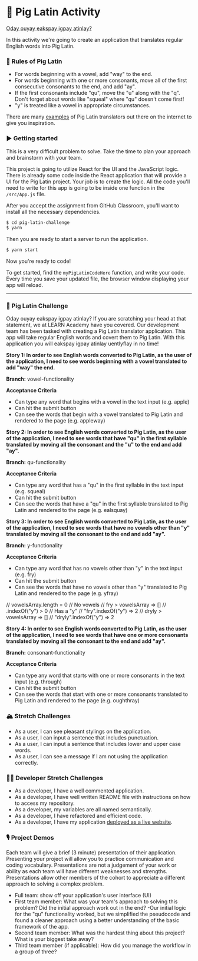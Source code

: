 # 🐷 Pig Latin Activity

[Oday ouyay eakspay igpay atinlay?](http://www.wikihow.com/Speak-Pig-Latin)

In this activity we're going to create an application that translates regular English words into Pig Latin.

### 💬 Rules of Pig Latin

- For words beginning with a vowel, add "way" to the end.
- For words beginning with one or more consonants, move all of the first consecutive consonants to the end, and add "ay".
- If the first consonants include "qu", move the "u" along with the "q". Don't forget about words like "squeal" where "qu" doesn't come first!
- "y" is treated like a vowel in appropriate circumstances.

There are many [examples](http://funtranslations.com/pig-latin) of Pig Latin translators out there on the internet to give you inspiration.

### ▶️ Getting started

This is a very difficult problem to solve. Take the time to plan your approach and brainstorm with your team.

This project is going to utilize React for the UI and the JavaScript logic. There is already some code inside the React application that will provide a UI for the Pig Latin project. Your job is to create the logic. All the code you'll need to write for this app is going to be inside one function in the `/src/App.js` file.

After you accept the assignment from GitHub Classroom, you'll want to install all the necessary dependencies.

```bash
$ cd pig-latin-challenge
$ yarn
```

Then you are ready to start a server to run the application.

```bash
$ yarn start
```

Now you're ready to code!

To get started, find the `myPigLatinCodeHere` function, and write your code. Every time you save your updated file, the browser window displaying your app will reload.

---

### 🐽 Pig Latin Challenge

Oday ouyay eakspay igpay atinlay? If you are scratching your head at that statement, we at LEARN Academy have you covered. Our development team has been tasked with creating a Pig Latin translator application. This app will take regular English words and covert them to Pig Latin. With this application you will eakspay igpay atinlay uentlyflay in no time!

**Story 1: In order to see English words converted to Pig Latin, as the user of the application, I need to see words beginning with a vowel translated to add "way" the end.**

**Branch:** vowel-functionality

**Acceptance Criteria**

- Can type any word that begins with a vowel in the text input (e.g. apple)
- Can hit the submit button
- Can see the words that begin with a vowel translated to Pig Latin and rendered to the page (e.g. appleway)

**Story 2: In order to see English words converted to Pig Latin, as the user of the application, I need to see words that have "qu" in the first syllable translated by moving all the consonant and the "u" to the end and add "ay".**

**Branch:** qu-functionality

**Acceptance Criteria**

- Can type any word that has a "qu" in the first syllable in the text input (e.g. squeal)
- Can hit the submit button
- Can see the words that have a "qu" in the first syllable translated to Pig Latin and rendered to the page (e.g. ealsquay)

**Story 3: In order to see English words converted to Pig Latin, as the user of the application, I need to see words that have no vowels other than "y" translated by moving all the consonant to the end and add "ay".**

**Branch:** y-functionality

**Acceptance Criteria**

- Can type any word that has no vowels other than "y" in the text input (e.g. fry)
- Can hit the submit button
- Can see the words that have no vowels other than "y" translated to Pig Latin and rendered to the page (e.g. yfray)

// vowelsArray.length = 0 // No vowels
      // fry > vowelsArray => []
      // .indexOf("y") > 0 // Has a "y"
      // "fry".indexOf("y") => 2
      // dryly > vowelsArray => []
      // "dryly".indexOf("y") => 2

**Story 4: In order to see English words converted to Pig Latin, as the user of the application, I need to see words that have one or more consonants translated by moving all the consonant to the end and add "ay".**

**Branch:** consonant-functionality

**Acceptance Criteria**

- Can type any word that starts with one or more consonants in the text input (e.g. through)
- Can hit the submit button
- Can see the words that start with one or more consonants translated to Pig Latin and rendered to the page (e.g. oughthray)

### 🏔 Stretch Challenges

- As a user, I can see pleasant stylings on the application.
- As a user, I can input a sentence that includes punctuation.
- As a user, I can input a sentence that includes lower and upper case words.
- As a user, I can see a message if I am not using the application correctly.

### 👩‍💻 Developer Stretch Challenges

- As a developer, I have a well commented application.
- As a developer, I have well written README file with instructions on how to access my repository.
- As a developer, my variables are all named semantically.
- As a developer, I have refactored and efficient code.
- As a developer, I have my application [deployed as a live website](https://render.com/docs/deploy-create-react-app).

### 🎙 Project Demos

Each team will give a brief (3 minute) presentation of their application. Presenting your project will allow you to practice communication and coding vocabulary. Presentations are not a judgement of your work or ability as each team will have different weaknesses and strengths. Presentations allow other members of the cohort to appreciate a different approach to solving a complex problem.

- Full team: show off your application's user interface (UI)
- First team member: What was your team's approach to solving this problem? Did the initial approach work out in the end?
    -Our initial logic for the "qu" functionality worked, but we simplified the pseudocode and found a cleaner approach using a better understanding of the basic framework of the app. 
- Second team member: What was the hardest thing about this project? What is your biggest take away?
- Third team member (if applicable): How did you manage the workflow in a group of three?
